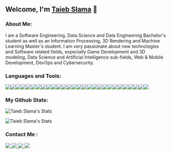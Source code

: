 ## Welcome, I'm [Taieb Slama](https://taiebslama.live/) 👋

### About Me:

I am a Software Engineering, Data Science and Data Engineering Bachelor's student as well as an Information Processing, 3D Rendering and Machine Learning Master's student. I am very passionate about new technologies and Software related fields, especially Game Development and 3D modeling, Data Science and Artificial Intelligence sub-fields, Web & Mobile Development, DevOps and Cybersecurity.

### Languages and Tools:

<div style="display: flex">
  <img src="https://img.icons8.com/color/48/000000/javascript--v2.png"/>
  <img src="https://img.icons8.com/color/48/000000/typescript.png"/>
  <img src="https://img.icons8.com/color/50/000000/angularjs.png"/>
  <img src="https://img.icons8.com/color/50/000000/react-native.png"/>
  <img src="https://img.icons8.com/color/50/000000/vue-js.png"/>
  <img src="https://img.icons8.com/color/50/000000/nodejs.png"/>
  <img src="https://img.icons8.com/color/48/000000/python--v1.png"/>
  <img src="https://img.icons8.com/fluency/50/000000/jupyter.png"/>
  <img src="https://img.icons8.com/color/50/000000/c-sharp-logo.png"/>
  <img src="https://img.icons8.com/external-tal-revivo-shadow-tal-revivo/48/000000/external-net-or-dot-net-a-software-framework-developed-by-microsoft-logo-shadow-tal-revivo.png"/>
  <img src="https://img.icons8.com/color/48/000000/c-plus-plus-logo.png"/>
  <img src="https://img.icons8.com/color/50/000000/java-coffee-cup-logo--v1.png"/>
  <img src="https://img.icons8.com/color/50/000000/spring-logo.png"/>
  <img src="https://img.icons8.com/color/50/000000/flutter.png"/>
  <img src="https://img.icons8.com/ios-filled/50/000000/unity.png"/>
  <img src="https://img.icons8.com/ios-filled/50/000000/unreal-engine.png"/>
  <img src="https://img.icons8.com/color/48/000000/mongodb.png"/>
  <img src="https://img.icons8.com/color/48/000000/mysql-logo.png"/>
  <img src="https://img.icons8.com/color/50/000000/postgreesql.png"/>
  <img src="https://img.icons8.com/fluent/48/000000/docker.png"/>
  <img src="https://img.icons8.com/color/50/000000/kubernetes.png"/>
  <img src="https://img.icons8.com/color/50/000000/ansible.png"/>
  <img src="https://img.icons8.com/color/50/000000/jenkins.png"/>
  <img src="https://img.icons8.com/color/50/000000/gitlab.png"/>
  <img src="https://img.icons8.com/color/48/000000/git.png"/>
  <img src="https://img.icons8.com/color/50/000000/linux--v1.png"/>
  <img src="https://img.icons8.com/external-tal-revivo-color-tal-revivo/48/000000/external-development-experience-through-the-native-integrations-of-azure-with-visual-studio-logo-color-tal-revivo.png"/>
  <img src="https://img.icons8.com/color/50/000000/jira.png"/>
</div>


### My Github Stats:

![Taieb Slama's Stats](https://github-readme-stats.vercel.app/api?username=Prissad&theme=vue-dark&count_private=true&show_icons=true&hide=stars,contribs)

![Taieb Slama's Stats](https://github-readme-stats.vercel.app/api/top-langs?username=Prissad&locale=en&show_icons=true&theme=vue-dark&langs_count=5&hide=css,php,html,scss,vue)

### Contact Me : 

<a href="https://www.linkedin.com/in/mohamedtaiebslama/">
  <img src="https://img.icons8.com/color/48/000000/linkedin.png"/>
</a>
<a href="https://www.xing.com/profile/Taieb_Slama">
  <img src="https://img.icons8.com/external-tal-revivo-color-tal-revivo/48/000000/external-xing-european-career-oriented-social-networking-website-for-professionals-logo-color-tal-revivo.png"/>
</a>
<a href="https://taiebslama.live/">
  <img src="https://img.icons8.com/doodle/50/000000/domain.png"/>
</a>
<a href="mailto:mohamedtaiebslama@gmail.com">
  <img src="https://img.icons8.com/fluency/50/000000/gmail-new.png"/>
</a>
